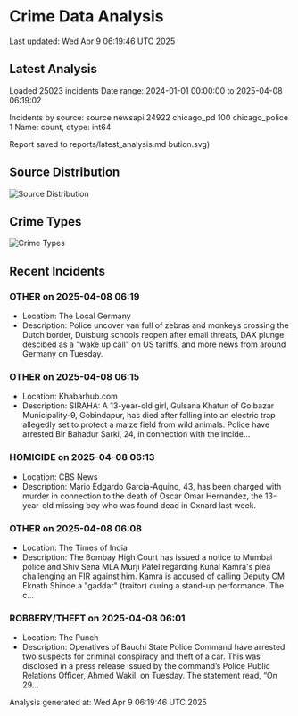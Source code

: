 # Crime Data Analysis
Last updated: Wed Apr  9 06:19:46 UTC 2025

## Latest Analysis

Loaded 25023 incidents
Date range: 2024-01-01 00:00:00 to 2025-04-08 06:19:02

Incidents by source:
source
newsapi           24922
chicago_pd          100
chicago_police        1
Name: count, dtype: int64

Report saved to reports/latest_analysis.md
bution.svg)

## Source Distribution
![Source Distribution](images/source_distribution.svg)

## Crime Types
![Crime Types](images/crime_types.svg)

## Recent Incidents

### OTHER on 2025-04-08 06:19
- Location: The Local Germany
- Description: Police uncover van full of zebras and monkeys crossing the Dutch border, Duisburg schools reopen after email threats, DAX plunge descibed as a "wake up call" on US tariffs, and more news from around Germany on Tuesday.


### OTHER on 2025-04-08 06:15
- Location: Khabarhub.com
- Description: SIRAHA: A 13-year-old girl, Gulsana Khatun of Golbazar Municipality-9, Gobindapur, has died after falling into an electric trap allegedly set to protect a maize field from wild animals. Police have arrested Bir Bahadur Sarki, 24, in connection with the incide…


### HOMICIDE on 2025-04-08 06:13
- Location: CBS News
- Description: Mario Edgardo Garcia-Aquino, 43, has been charged with murder in connection to the death of Oscar Omar Hernandez​, the 13-year-old missing boy who was found dead in Oxnard last week.


### OTHER on 2025-04-08 06:08
- Location: The Times of India
- Description: The Bombay High Court has issued a notice to Mumbai police and Shiv Sena MLA Murji Patel regarding Kunal Kamra's plea challenging an FIR against him. Kamra is accused of calling Deputy CM Eknath Shinde a "gaddar" (traitor) during a stand-up performance. The c…


### ROBBERY/THEFT on 2025-04-08 06:01
- Location: The Punch
- Description: Operatives of Bauchi State Police Command have arrested two suspects for criminal conspiracy and theft of a car. This was disclosed in a press release issued by the command’s Police Public Relations Officer, Ahmed Wakil, on Tuesday. The statement read, “On 29…

Analysis generated at: Wed Apr  9 06:19:46 UTC 2025

